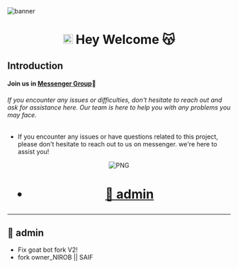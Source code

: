 <img src="https://i.imgur.com/ST7083b.jpeg" alt="banner">
<h1 align="center"><img src="./dashboard/images/logo-non-bg.png" width="22px"> Hey Welcome 😽</h1> 


## Introduction

#### Join us in [Messenger Group](https://m.me/j/AbZWperNBgLSuz3_/)🍪
###### If you encounter any issues or difficulties, don't hesitate to reach out and ask for assistance here. Our team is here to help you with any problems you may face.

- If you encounter any issues or have questions related to this project, please don't hesitate to reach out to us on messenger. we're here to assist you!

<p align="center">
		<img align="center" alt="PNG" src="https://i.imgur.com/v02cPMk.jpeg"/>
<h1 align='center'>
	
- [🎀 **admin**](#-admin)

<hr>

## 📝 **admin**
- Fix goat bot fork V2!
- fork owner_NIROB || SAIF
